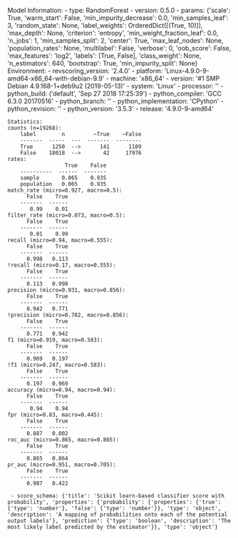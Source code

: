 Model Information:
	 - type: RandomForest
	 - version: 0.5.0
	 - params: {'scale': True, 'warm_start': False, 'min_impurity_decrease': 0.0, 'min_samples_leaf': 3, 'random_state': None, 'label_weights': OrderedDict([(True, 10)]), 'max_depth': None, 'criterion': 'entropy', 'min_weight_fraction_leaf': 0.0, 'n_jobs': 1, 'min_samples_split': 2, 'center': True, 'max_leaf_nodes': None, 'population_rates': None, 'multilabel': False, 'verbose': 0, 'oob_score': False, 'max_features': 'log2', 'labels': [True, False], 'class_weight': None, 'n_estimators': 640, 'bootstrap': True, 'min_impurity_split': None}
	Environment:
	 - revscoring_version: '2.4.0'
	 - platform: 'Linux-4.9.0-9-amd64-x86_64-with-debian-9.9'
	 - machine: 'x86_64'
	 - version: '#1 SMP Debian 4.9.168-1+deb9u2 (2019-05-13)'
	 - system: 'Linux'
	 - processor: ''
	 - python_build: ('default', 'Sep 27 2018 17:25:39')
	 - python_compiler: 'GCC 6.3.0 20170516'
	 - python_branch: ''
	 - python_implementation: 'CPython'
	 - python_revision: ''
	 - python_version: '3.5.3'
	 - release: '4.9.0-9-amd64'
	
	Statistics:
	counts (n=19268):
		label        n         ~True    ~False
		-------  -----  ---  -------  --------
		True      1250  -->      141      1109
		False    18018  -->       42     17976
	rates:
		              True    False
		----------  ------  -------
		sample       0.065    0.935
		population   0.065    0.935
	match_rate (micro=0.927, macro=0.5):
		  False    True
		-------  ------
		   0.99    0.01
	filter_rate (micro=0.073, macro=0.5):
		  False    True
		-------  ------
		   0.01    0.99
	recall (micro=0.94, macro=0.555):
		  False    True
		-------  ------
		  0.998   0.113
	!recall (micro=0.17, macro=0.555):
		  False    True
		-------  ------
		  0.113   0.998
	precision (micro=0.931, macro=0.856):
		  False    True
		-------  ------
		  0.942   0.771
	!precision (micro=0.782, macro=0.856):
		  False    True
		-------  ------
		  0.771   0.942
	f1 (micro=0.919, macro=0.583):
		  False    True
		-------  ------
		  0.969   0.197
	!f1 (micro=0.247, macro=0.583):
		  False    True
		-------  ------
		  0.197   0.969
	accuracy (micro=0.94, macro=0.94):
		  False    True
		-------  ------
		   0.94    0.94
	fpr (micro=0.83, macro=0.445):
		  False    True
		-------  ------
		  0.887   0.002
	roc_auc (micro=0.865, macro=0.865):
		  False    True
		-------  ------
		  0.865   0.864
	pr_auc (micro=0.951, macro=0.705):
		  False    True
		-------  ------
		  0.987   0.422
	
	 - score_schema: {'title': 'Scikit learn-based classifier score with probability', 'properties': {'probability': {'properties': {'true': {'type': 'number'}, 'false': {'type': 'number'}}, 'type': 'object', 'description': 'A mapping of probabilities onto each of the potential output labels'}, 'prediction': {'type': 'boolean', 'description': 'The most likely label predicted by the estimator'}}, 'type': 'object'}

